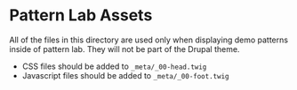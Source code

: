 # Pattern Lab Assets

All of the files in this directory are used only when displaying demo patterns inside of pattern lab. They will not be part of the Drupal theme.

- CSS files should be added to `_meta/_00-head.twig`
- Javascript files should be added to `_meta/_00-foot.twig`
